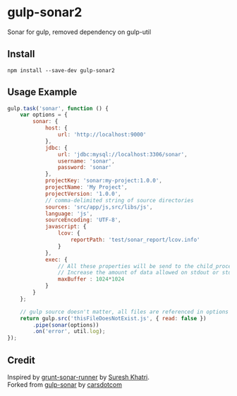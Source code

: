 # gulp-sonar2
Sonar for gulp, removed dependency on gulp-util

## Install
```
npm install --save-dev gulp-sonar2
```

## Usage Example
```js
gulp.task('sonar', function () {
    var options = {
        sonar: {
            host: {
                url: 'http://localhost:9000'
            },
            jdbc: {
                url: 'jdbc:mysql://localhost:3306/sonar',
                username: 'sonar',
                password: 'sonar'
            },
            projectKey: 'sonar:my-project:1.0.0',
            projectName: 'My Project',
            projectVersion: '1.0.0',
            // comma-delimited string of source directories
            sources: 'src/app/js,src/libs/js',
            language: 'js',
            sourceEncoding: 'UTF-8',
            javascript: {
                lcov: {
                    reportPath: 'test/sonar_report/lcov.info'
                }
            },
            exec: {
                // All these properties will be send to the child_process.exec method (see: https://nodejs.org/api/child_process.html#child_process_child_process_exec_command_options_callback )
                // Increase the amount of data allowed on stdout or stderr (if this value is exceeded then the child process is killed, and the gulp-sonar will fail).
                maxBuffer : 1024*1024
            }
        }
    };

    // gulp source doesn't matter, all files are referenced in options object above
    return gulp.src('thisFileDoesNotExist.js', { read: false })
        .pipe(sonar(options))
        .on('error', util.log);
});
```

## Credit
Inspired by [grunt-sonar-runner](https://github.com/skhatri/grunt-sonar-runner) by [Suresh Khatri](https://github.com/skhatri).  
Forked from [gulp-sonar](https://github.com/carsdotcom/gulp-sonar) by [carsdotcom](https://github.com/carsdotcom)
